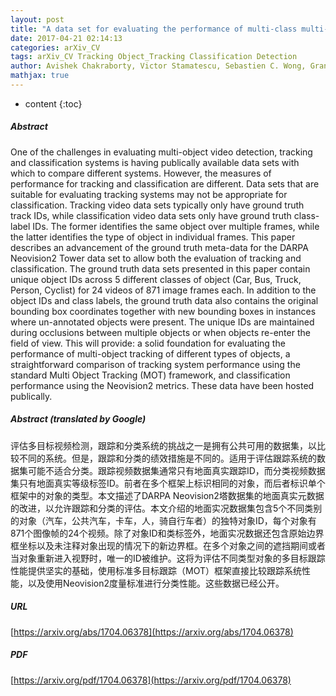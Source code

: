 ```yaml
---
layout: post
title: "A data set for evaluating the performance of multi-class multi-object video tracking"
date: 2017-04-21 02:14:13
categories: arXiv_CV
tags: arXiv_CV Tracking Object_Tracking Classification Detection
author: Avishek Chakraborty, Victor Stamatescu, Sebastien C. Wong, Grant Wigley, David Kearney
mathjax: true
---
```


* content
{:toc}

##### Abstract
One of the challenges in evaluating multi-object video detection, tracking and classification systems is having publically available data sets with which to compare different systems. However, the measures of performance for tracking and classification are different. Data sets that are suitable for evaluating tracking systems may not be appropriate for classification. Tracking video data sets typically only have ground truth track IDs, while classification video data sets only have ground truth class-label IDs. The former identifies the same object over multiple frames, while the latter identifies the type of object in individual frames. This paper describes an advancement of the ground truth meta-data for the DARPA Neovision2 Tower data set to allow both the evaluation of tracking and classification. The ground truth data sets presented in this paper contain unique object IDs across 5 different classes of object (Car, Bus, Truck, Person, Cyclist) for 24 videos of 871 image frames each. In addition to the object IDs and class labels, the ground truth data also contains the original bounding box coordinates together with new bounding boxes in instances where un-annotated objects were present. The unique IDs are maintained during occlusions between multiple objects or when objects re-enter the field of view. This will provide: a solid foundation for evaluating the performance of multi-object tracking of different types of objects, a straightforward comparison of tracking system performance using the standard Multi Object Tracking (MOT) framework, and classification performance using the Neovision2 metrics. These data have been hosted publically.

##### Abstract (translated by Google)
评估多目标视频检测，跟踪和分类系统的挑战之一是拥有公共可用的数据集，以比较不同的系统。但是，跟踪和分类的绩效措施是不同的。适用于评估跟踪系统的数据集可能不适合分类。跟踪视频数据集通常只有地面真实跟踪ID，而分类视频数据集只有地面真实等级标签ID。前者在多个框架上标识相同的对象，而后者标识单个框架中的对象的类型。本文描述了DARPA Neovision2塔数据集的地面真实元数据的改进，以允许跟踪和分类的评估。本文介绍的地面实况数据集包含5个不同类别的对象（汽车，公共汽车，卡车，人，骑自行车者）的独特对象ID，每个对象有871个图像帧的24个视频。除了对象ID和类标签外，地面实况数据还包含原始边界框坐标以及未注释对象出现的情况下的新边界框。在多个对象之间的遮挡期间或者当对象重新进入视野时，唯一的ID被维护。这将为评估不同类型对象的多目标跟踪性能提供坚实的基础，使用标准多目标跟踪（MOT）框架直接比较跟踪系统性能，以及使用Neovision2度量标准进行分类性能。这些数据已经公开。

##### URL
[https://arxiv.org/abs/1704.06378](https://arxiv.org/abs/1704.06378)

##### PDF
[https://arxiv.org/pdf/1704.06378](https://arxiv.org/pdf/1704.06378)

